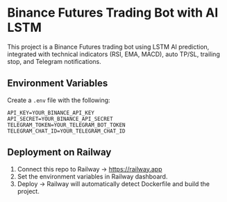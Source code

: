 # Binance Futures Trading Bot with AI LSTM

This project is a Binance Futures trading bot using LSTM AI prediction, integrated with technical indicators (RSI, EMA, MACD), auto TP/SL, trailing stop, and Telegram notifications.

## Environment Variables
Create a `.env` file with the following:

```
API_KEY=YOUR_BINANCE_API_KEY
API_SECRET=YOUR_BINANCE_API_SECRET
TELEGRAM_TOKEN=YOUR_TELEGRAM_BOT_TOKEN
TELEGRAM_CHAT_ID=YOUR_TELEGRAM_CHAT_ID
```

## Deployment on Railway
1. Connect this repo to Railway → https://railway.app
2. Set the environment variables in Railway dashboard.
3. Deploy → Railway will automatically detect Dockerfile and build the project.

